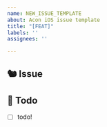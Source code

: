 ```yaml
---
name: NEW_ISSUE_TEMPLATE
about: Acon iOS issue template
title: "[FEAT]"
labels: ''
assignees: ''

---
```


## 🐿️ Issue
<!-- 이슈 설명 -->

## 🍉 Todo
<!-- 진행할 작업 -->
- [ ] todo!
